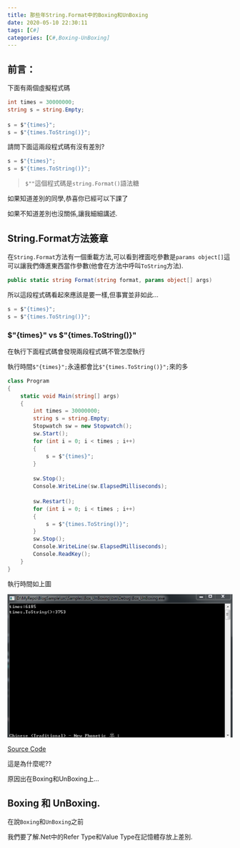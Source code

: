 ```yaml
---
title: 那些年String.Format中的Boxing和UnBoxing
date: 2020-05-10 22:30:11
tags: [C#]
categories: [C#,Boxing-UnBoxing]
---
```


## 前言：

下面有兩個虛擬程式碼

```c#
int times = 30000000;
string s = string.Empty;

s = $"{times}";
s = $"{times.ToString()}";
```

請問下面這兩段程式碼有沒有差別?

```c#
s = $"{times}";
s = $"{times.ToString()}";
```

> `$""`這個程式碼是`string.Format()`語法糖

如果知道差別的同學,恭喜你已經可以下課了

如果不知道差別也沒關係,讓我細細講述.

## String.Format方法簽章

在`String.Format`方法有一個重載方法,可以看到裡面吃參數是`params object[]`這可以讓我們傳進東西當作參數(他會在方法中呼叫`ToString`方法).

```c#
public static string Format(string format, params object[] args)
```

所以這段程式碼看起來應該是要一樣,但事實並非如此...

```c#
s = $"{times}";
s = $"{times.ToString()}";
```

### $"{times}" vs $"{times.ToString()}"

在執行下面程式碼會發現兩段程式碼不管怎麼執行

執行時間`$"{times}";`永遠都會比`$"{times.ToString()}";`來的多

```c#
class Program
{
    static void Main(string[] args)
    {
        int times = 30000000;
        string s = string.Empty;
        Stopwatch sw = new Stopwatch();
        sw.Start();
        for (int i = 0; i < times ; i++)
        {
            s = $"{times}";
        }
        
        sw.Stop();
        Console.WriteLine(sw.ElapsedMilliseconds);

        sw.Restart();
        for (int i = 0; i < times ; i++)
        {
            s = $"{times.ToString()}";
        }
        sw.Stop();
        Console.WriteLine(sw.ElapsedMilliseconds);
        Console.ReadKey();
    }
}
```

執行時間如上圖

![img](../images/2020-05-14_152514.png)

[Source Code](https://github.com/isdaniel/BlogSample/tree/master/src/Samples/Box_UnBoxing)

這是為什麼呢??

原因出在Boxing和UnBoxing上...

## Boxing 和 UnBoxing.

在說`Boxing`和`UnBoxing`之前

我們要了解.Net中的Refer Type和Value Type在記憶體存放上差別.
